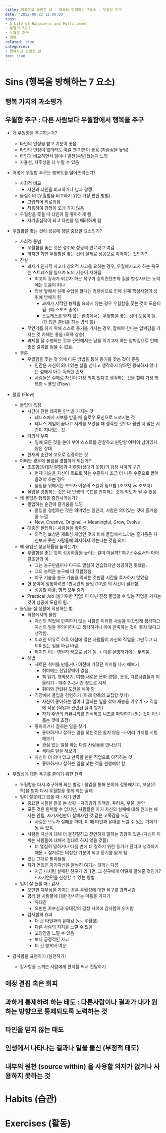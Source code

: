```yaml
---
title: 행복하고 보람찬 삶 - 행복을 방해하는 7요소 - 우월함 추구
date: '2022-08-22 12:00:00'
tags:
- A Life of Happiness and Fulfillment
- 불행의 7요소
- 우월함 추구
- 행복
related: true
categories:
- 행복하고 보람찬 삶
toc: true
---
```


# Sins (행복을 방해하는 7 요소)

## 행복 가치의 과소평가

## 우월함 추구 : 다른 사람보다 우월함에서 행복을 추구

+ 왜 우월함을 추구하는가?
	* 타인의 인정을 받고 기분이 좋음
	* 타인의 인정이 없더라도 이길 땐 기분이 좋음 (자존심을 높임)
	* 타인과 비교하면서 얼마나 발전(숙달)했는지 느낌
	* 자율성, 자주성을 더 누릴 수 있음
+ 어떻게 우월함 추구는 행복도를 떨어뜨리는가?
	* 사회적 비교
		- 자신과 타인을 비교하거나 남과 경쟁
	* 물질주의 (우월함을 비교하기 위한 가장 편한 방법)
		- 고립되어 외로워짐
		- 적응하여 감정이 오래 가지 않음
	* 우월함을 좇을 때 타인이 덜 좋아하게 됨
		- 자기중심적이 되고 타인을 덜 배려하게 됨
+ 우월함을 좇는 것이 성공에 정말 중요한 요소인가?
	* 사회적 통념
		- 우월함을 좇는 것은 성취와 성공의 연료라고 여김
		- 하지만 과연 우월함을 좇는 것이 실제로 성공으로 이어지는 것인가?
	* 진실
		- 과제가 인지적 사고나 창의적 사고를 요하는 경우, 우월해지고자 하는 욕구는 스트레스를 일으켜 뇌의 기능이 저하됨
			+ 최고의 강사가 되고자 하는 욕구가 강의컨텐츠의 질을 향상시키는 노력에는 도움이 되나
			+ 학생 앞에서 실제 수업을 할때는 경쟁심으로 인해 실제 핵심사항의 성취에 방해가 됨
				* 과제가 지적인 능력을 요하지 않는 경우 우월함을 좇는 것이 도움이 됨. (예:스포츠 종목)
				* 스트레스를 받지 않는 환경에서는 우월함을 좇는 것이 도움이 됨. (더 많은 준비를 하는 방식 등)
		- 무언가를 하기 위해 스스로 동기를 가지는 경우, 잘해야 한다는 압박감을 가지는 것 자체는 좋음 (의욕 상승)
		- 과제를 잘 수행하는 것과 관련해서는 남을 이기고자 하는 압박감으로 인해 좋은 결과를 얻을 수 없음.
	* 결론
		- 우월함을 좇는 것 외에 다른 방법을 통해 동기를 찾는 것이 좋음
			+ 인간은 자신이 의미 있는 삶을 산다고 생각하지 않으면 행복하지 않다는 점에서 아주 독특한 존재
			+ 사람들은 실제로 자신이 가장 의미 있다고 생각하는 것을 할때 가장 행복함 > 몰입 (Flow)
			
+ 몰입 (Flow)
	* 몰입의 특징
		- 시간에 관한 왜곡된 인식을 가지는 것
			+ 테니스에서 서브를 받을 때 슬로우 모션으로 느껴지는 것
			+ 테니스 게임이 끝나고 시계를 보았을 때 생각한 것보다 훨씬 더 많은 시간이 지나있는 것
		- 자의식 부족
			+ 일에 모든 것을 쏟아 부어 스스로를 관찰하고 판단할 여력이 남아있지 않은 상태
		- 현재의 순간에 고도로 집중하는 것
	* 어떠한 경우에 몰입을 경험하게 되는가?
		- 초조함(상대가 잘함)과 지루함(상대가 못함)의 감정 사이의 구간
			+ 현재 기술을 자신이 목표로 하는 수준이나 조금 더 나은 수준으로 끌어올려야 하는 경우
			+ 몰입을 위해서는 초보자 이상의 스킬이 필요함 (초보자 vs 초보자)
		- 몰입을 경험하는 것은 내 인생의 목표를 인지하는 것에 척도가 될 수 있음.
	* 왜 몰입은 행복을 증진시키는가?
		- 몰입하는 순간에 즐거움을 느낌
			+ 몰입을 경험하는 것은 의미있는 일인데, 사람은 의미있는 것에 즐거움을 느낌
			+ New, Creative, Original -> Meaningful, Grow, Evolve
		- 대중은 몰입하는 사람들을 좋아함.
			+ 외적인 보상은 제로섬 게임인 것에 비해 몰입에서 느끼는 즐거움은 자신보자 못한 사람들에 의지하지 않는다는 것을 의미
	* 왜 몰입은 성공확률을 높이는가?
		- 우월함을 좇는 것이 성공확률을 높이는 길이 아닐까? 야구선수로서의 마이클조던의 예
			+  그는 농구만큼이나 야구도 열심히 연습했지만 성공하진 못했음. 
			+  그의 능력은 농구에 더 적합했음
			+  야구 기술을 농구 기술을 익히는 것만큼 시간을 투자하지 않았음.
		-  한 분야에 정통하려면 1만시간의 몰입 (10년) 의 시간이 필요함.
			+  성공할 확률, 행복 모두 증가
		-  Practical Job (살기위한 직업) 이 아닌 진정 몰입할 수 있는 직업을 가지는 것이 성공에 도움이 됨.
	*  몰입을 실 생활에 적용하는 법
		-  직장에서의 몰입
			+  자신의 직업에 만족하지 않는 사람은 이러한 사실을 부끄럽게 생각하고 자신의 일을 무의미하다고 생각하거나 이에 만족하는 것이 좋지 않다고 생각함.
			+  이러한 이유로 하루 아침에 많은 사람들이 자신의 직업을 그만두고 더 의미있는 일을 하길 바람.
			+  하지만 이는 영원히 꿈으로 남게 됨. > 이를 실행하기에는 두려움.
		-  해법
			+  새로운 취미를 만들거나 이전에 가졌던 취미를 다시 해보기
				*  취미에는 진입장벽이 없음.
				*  책 읽기, 영화보기, 여행(새로운 문화 경험), 운동, 다른사람들과 어울리기 - 매주 2~3시간 정도로 시작
				*  취미와 관련된 도전을 해야 함
			+  직장에서 몰입을 경험하기 (아래 항목의 교집합 찾기)
				*  자신이 좋아하는 일이나 잘하는 일을 찾아 재능을 키우기 -> 직업에 적용 (직업과 관련된 실력 쌓기)
				*  자기 주변의 커뮤니티를 인식하고 니즈를 파악하기 (얻는것이 아닌 돕는 것에 초점)
			+  좋아하거나 잘하는 일을 찾기
				*  좋아하거나 잘하는 일을 찾는것은 쉽지 않음 -> 여러 가지를 시험해보기
				*  관심 있는 일을 하는 다른 사람들을 만나보기
				*  색다른 일을 해보기
			+  자신이 더 의미 있고 만족할 만한 직업으로 이직하는 것
				*  좋아하거나 잘하는 일을 찾는 것을 선행해야 함
				
+ 우월성에 대한 욕구를 줄이기 위한 전략
	* 우월함을 다시 추구하게 되는 함정 : 몰입을 통해 분야에 정통해지고, 보상(주목)을 받아 다시 우월함을 좇게 되는 굴레
	* 일이 잘못되고 있을 때 : 자기 연민
		- 중요한 시험을 잘못 본 상황 - 자괴감과 죄책감, 두려움, 우울, 불안
		- 모든 것은 완벽할 수 없지만, 사람들은 자기 자신의 실패에 대해 원래는 해서는 안될, 자기자신만이 실패자인 것 같은 고독감을 느낌
			+ 사실은 모두가 실패를 하며, 이 때 타인과 유대를 느낄 수 있는 기회가 될 수 있음.
		- 사람은 자신에 대해 더 불친절하고 잔인하게 말하는 경향이 있음 (자신이 아끼는 사람들에 대해서 절대로 하지 않을 것들)
			+ 더 열심히 일하거나 다음 번에 더 잘하기 위한 동기가 된다고 생각하기 때문 > 실저로는 비참한 기분이 되고 동기를 잃게 됨
		- 있는 그대로 받아들임.
		- 자기 연민은 자기자신을 불쌍히 여기는 것과는 다름
			+ 지금 나처럼 실패한 친구가 있다면, 그 친구에게 어떻게 말해줄 것인가? - 자기연민을 신청할 수 있는 방법
	* 일이 잘 풀릴 때 : 감사
		- 오만한 자부심을 가지는 경우 우월성에 대한 욕구를 강화시킴
		- 함께 한 사람들에 대한 감사하는 마음을 가지기
			+ 유대감
			+ 오만한 자부심과 유대감의 감정 사이에 감사함이 위치함
		- 감사함의 효과
			+ 더 큰 타인과의 유대감 (vs. 우월성)
			+ 다른 사람의 지지를 느낄 수 있음
			+ 고양감을 느낄 수 있음
			+ 보다 긍정적인 사고
			+ 더 긴 행복의 여운
			
+ 감사함을 표현하기 (실천하기)
	* 감사함을 느끼는 사람에게 편지를 써서 전달하기

## 애정 결핍 혹은 회피
## 과하게 통제하려 하는 태도 : 다른사람이나 결과가 내가 원하는 방향으로 통제되도록 노력하는 것 
## 타인을 믿지 않는 태도
## 인생에서 나타나는 결과나 일을 불신 (부정적 태도)
## 내부의 원천 (source within) 을 사용할 의자가 없거나 사용하지 못하는 것

# Habits (습관)

# Exercises (활동)

